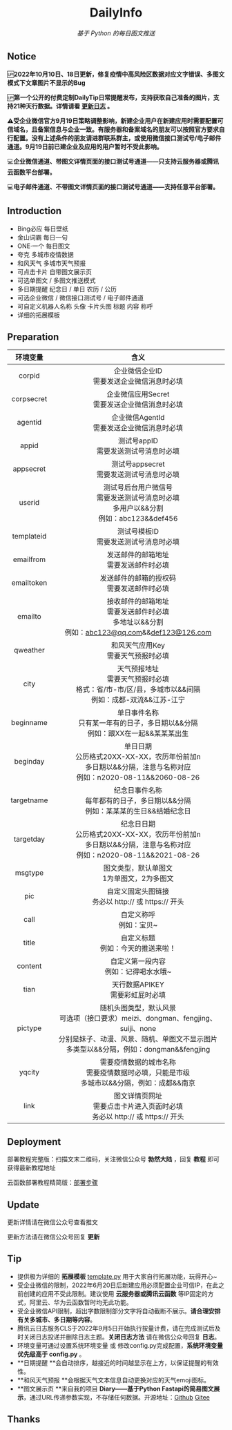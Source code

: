 <div align=center>
<h1>DailyInfo</h1>
<h6>基于 Python 的每日图文推送</h6>
</div>



## Notice


🆙**2022年10月10日、18日更新，修复疫情中高风险区数据对应文字错误、多图文模式下文章图片不显示的Bug**

🆙**第一个公开的付费定制DailyTip日常提醒发布，支持获取自己准备的图片，支持21种天行数据。详情请看 [更新日志](https://mp.weixin.qq.com/s/ZTDU6_vVSaNQJyu712hYDw) 。**

⚠️**受企业微信官方9月19日策略调整影响，新建企业用户在新建应用时需要配置可信域名，且备案信息与企业一致。有服务器和备案域名的朋友可以按照官方要求自行配置。没有上述条件的朋友请进群联系群主，或使用微信接口测试号/电子邮件通道。9月19日前已建企业及应用的用户暂时不受此影响。**

💻**企业微信通道、带图文详情页面的接口测试号通道——只支持云服务器或腾讯云函数平台部署。**

💻**电子邮件通道、不带图文详情页面的接口测试号通道——支持任意平台部署。**


## Introduction

- Bing必应 每日壁纸
- 金山词霸 每日一句
- ONE·一个 每日图文
- 夸克 多城市疫情数据
- 和风天气 多城市天气预报
- 可点击卡片 自带图文展示页
- 可选单图文 / 多图文推送模式
- 多日期提醒 纪念日 / 单日 农历 / 公历
- 可选企业微信 / 微信接口测试号 / 电子邮件通道
- 可自定义机器人名称 头像 卡片头图 标题 内容 称呼
- 详细的拓展模板


## Preparation

|  环境变量  |                             含义                             |
| :--------: | :----------------------------------------------------------: |
|   corpid   |        企业微信企业ID<br />需要发送企业微信消息时必填        |
| corpsecret |      企业微信应用Secret<br />需要发送企业微信消息时必填      |
|  agentid   |       企业微信AgentId<br />需要发送企业微信消息时必填        |
|   appid    |          测试号appID<br />需要发送测试号消息时必填           |
| appsecret  |        测试号appsecret<br />需要发送测试号消息时必填         |
|   userid   | 测试号后台用户微信号<br />需要发送测试号消息时必填<br />多用户以&&分割<br />例如：abc123&&def456 |
| templateid |          测试号模板ID<br />需要发送测试号消息时必填          |
| emailfrom  |          发送邮件的邮箱地址<br />需要发送邮件时必填          |
| emailtoken |        发送邮件的邮箱的授权码<br />需要发送邮件时必填        |
|  emailto   | 接收邮件的邮箱地址<br />需要发送邮件时必填<br />多地址以&&分割<br />例如：abc123@qq.com&&def123@126.com |
|  qweather  |           和风天气应用Key<br />需要天气预报时必填            |
|    city    | 天气预报地址<br />需要天气预报时必填<br />格式：省/市-市/区/县，多城市以&&间隔<br />例如：成都-双流&&江苏-江宁 |
| beginname  | 单日事件名称<br />只有某一年有的日子，多日期以&&分隔<br />例如：跟XX在一起&&某某某出生 |
|  beginday  | 单日日期<br />公历格式20XX-XX-XX，农历年份前加n<br />多日期以&&分隔，注意与名称对应<br />例如：n2020-08-11&&2060-08-26 |
| targetname | 纪念日事件名称<br />每年都有的日子，多日期以&&分隔<br />例如：某某某的生日&&结婚纪念日 |
| targetday  | 纪念日日期<br />公历格式20XX-XX-XX，农历年份前加n<br />多日期以&&分隔，注意与名称对应<br />例如：n2020-08-11&&2021-08-26 |
|  msgtype   |        图文类型，默认单图文<br />1为单图文，2为多图文        |
|    pic     |   自定义固定头图链接<br />务必以 http:// 或 https:// 开头    |
|    call    |                 自定义称呼<br />例如：宝贝~                  |
|   title    |            自定义标题<br />例如：今天的推送来啦！            |
|  content   |          自定义第一段内容<br />例如：记得喝水水哦~           |
|    tian    |             天行数据APIKEY<br />需要彩虹屁时必填             |
|  pictype   | 随机头图类型，默认风景<br />可选项（接口要求）meizi、dongman、fengjing、suiji、none<br />分别是妹子、动漫、风景、随机、单图文不显示图片<br />多类型以&&分隔，例如：dongman&&fengjing |
|   yqcity   | 需要疫情数据的城市名称<br>需要疫情数据时必填，只能是市级<br />多城市以&&分隔，例如：成都&&南京 |
|    link    | 图文详情页网址<br />需要点击卡片进入页面时必填<br />务必以 http:// 或 https:// 开头 |

## Deployment

部署教程完整版：扫描文末二维码，关注微信公众号 **勃然大陆** ，回复 **教程** 即可获得最新教程地址

云函数部署教程精简版：[部署步骤](./docs/deployment.md)

## Update

更新详情请在微信公众号查看推文

更新方法请在微信公众号回复 **更新**

## Tip

- 提供极为详细的 **拓展模板** [template.py](./template.py) 用于大家自行拓展功能，玩得开心~
- 受企业微信的限制，2022年6月20日后新建应用必须配置企业可信IP，在此之前创建的应用不受此限制。建议使用 **云服务器或腾讯云函数** 等IP固定的方式，阿里云、华为云函数暂时均无此功能。
- 受企业微信API限制，超出字数限制部分文字将自动截断不展示。**请合理安排有关多城市、多日期等内容**。
- 腾讯云日志服务CLS于2022年9月5日开始执行按量计费，请在完成测试后及时关闭日志投递并删除日志主题。**关闭日志方法** 请在微信公众号回复 **日志**。
- 环境变量可通过设置系统环境变量 或 修改config.py完成配置，**系统环境变量优先级高于 config.py** 。
- **日期提醒 **会自动排序，越接近的时间越显示在上方，以保证提醒的有效性。
- **和风天气预报 **会根据天气文本信息自动更换对应的天气emoji图标。
- **图文展示页 **来自我的项目 **Diary——基于Python Fastapi的简易图文展示**，通过URL传递参数实现，不存储任何数据。开源地址：[Github](https://github.com/Thund1R/diary)     [Gitee](https://gitee.com/thund1r/diary)


## Thanks


